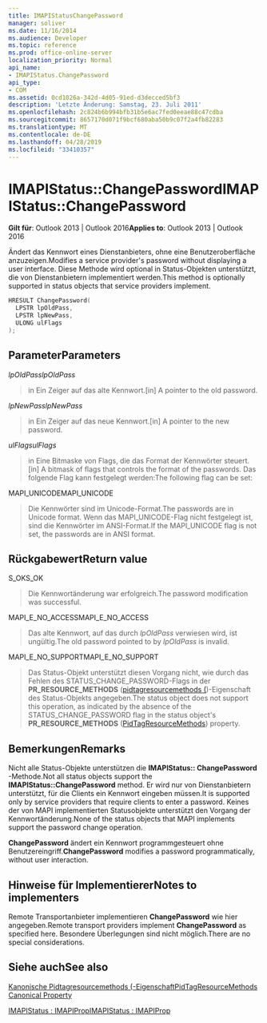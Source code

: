 ```yaml
---
title: IMAPIStatusChangePassword
manager: soliver
ms.date: 11/16/2014
ms.audience: Developer
ms.topic: reference
ms.prod: office-online-server
localization_priority: Normal
api_name:
- IMAPIStatus.ChangePassword
api_type:
- COM
ms.assetid: 0cd1026a-342d-4d05-91ed-d3decced5bf3
description: 'Letzte Änderung: Samstag, 23. Juli 2011'
ms.openlocfilehash: 2c824b6b994bfb31b5e6ac7fed0eeae88c47cdba
ms.sourcegitcommit: 8657170d071f9bcf680aba50b9c07f2a4fb82283
ms.translationtype: MT
ms.contentlocale: de-DE
ms.lasthandoff: 04/28/2019
ms.locfileid: "33410357"
---
```

# <a name="imapistatuschangepassword"></a><span data-ttu-id="a4227-103">IMAPIStatus::ChangePassword</span><span class="sxs-lookup"><span data-stu-id="a4227-103">IMAPIStatus::ChangePassword</span></span>

  
  
<span data-ttu-id="a4227-104">**Gilt für**: Outlook 2013 | Outlook 2016</span><span class="sxs-lookup"><span data-stu-id="a4227-104">**Applies to**: Outlook 2013 | Outlook 2016</span></span> 
  
<span data-ttu-id="a4227-105">Ändert das Kennwort eines Dienstanbieters, ohne eine Benutzeroberfläche anzuzeigen.</span><span class="sxs-lookup"><span data-stu-id="a4227-105">Modifies a service provider's password without displaying a user interface.</span></span> <span data-ttu-id="a4227-106">Diese Methode wird optional in Status-Objekten unterstützt, die von Dienstanbietern implementiert werden.</span><span class="sxs-lookup"><span data-stu-id="a4227-106">This method is optionally supported in status objects that service providers implement.</span></span>
  
```cpp
HRESULT ChangePassword(
  LPSTR lpOldPass,
  LPSTR lpNewPass,
  ULONG ulFlags
);
```

## <a name="parameters"></a><span data-ttu-id="a4227-107">Parameter</span><span class="sxs-lookup"><span data-stu-id="a4227-107">Parameters</span></span>

 <span data-ttu-id="a4227-108">_lpOldPass_</span><span class="sxs-lookup"><span data-stu-id="a4227-108">_lpOldPass_</span></span>
  
> <span data-ttu-id="a4227-109">in Ein Zeiger auf das alte Kennwort.</span><span class="sxs-lookup"><span data-stu-id="a4227-109">[in] A pointer to the old password.</span></span>
    
 <span data-ttu-id="a4227-110">_lpNewPass_</span><span class="sxs-lookup"><span data-stu-id="a4227-110">_lpNewPass_</span></span>
  
> <span data-ttu-id="a4227-111">in Ein Zeiger auf das neue Kennwort.</span><span class="sxs-lookup"><span data-stu-id="a4227-111">[in] A pointer to the new password.</span></span>
    
 <span data-ttu-id="a4227-112">_ulFlags_</span><span class="sxs-lookup"><span data-stu-id="a4227-112">_ulFlags_</span></span>
  
> <span data-ttu-id="a4227-113">in Eine Bitmaske von Flags, die das Format der Kennwörter steuert.</span><span class="sxs-lookup"><span data-stu-id="a4227-113">[in] A bitmask of flags that controls the format of the passwords.</span></span> <span data-ttu-id="a4227-114">Das folgende Flag kann festgelegt werden:</span><span class="sxs-lookup"><span data-stu-id="a4227-114">The following flag can be set:</span></span>
    
<span data-ttu-id="a4227-115">MAPI_UNICODE</span><span class="sxs-lookup"><span data-stu-id="a4227-115">MAPI_UNICODE</span></span> 
  
> <span data-ttu-id="a4227-116">Die Kennwörter sind im Unicode-Format.</span><span class="sxs-lookup"><span data-stu-id="a4227-116">The passwords are in Unicode format.</span></span> <span data-ttu-id="a4227-117">Wenn das MAPI_UNICODE-Flag nicht festgelegt ist, sind die Kennwörter im ANSI-Format.</span><span class="sxs-lookup"><span data-stu-id="a4227-117">If the MAPI_UNICODE flag is not set, the passwords are in ANSI format.</span></span>
    
## <a name="return-value"></a><span data-ttu-id="a4227-118">Rückgabewert</span><span class="sxs-lookup"><span data-stu-id="a4227-118">Return value</span></span>

<span data-ttu-id="a4227-119">S_OK</span><span class="sxs-lookup"><span data-stu-id="a4227-119">S_OK</span></span> 
  
> <span data-ttu-id="a4227-120">Die Kennwortänderung war erfolgreich.</span><span class="sxs-lookup"><span data-stu-id="a4227-120">The password modification was successful.</span></span>
    
<span data-ttu-id="a4227-121">MAPI_E_NO_ACCESS</span><span class="sxs-lookup"><span data-stu-id="a4227-121">MAPI_E_NO_ACCESS</span></span> 
  
> <span data-ttu-id="a4227-122">Das alte Kennwort, auf das durch _lpOldPass_ verwiesen wird, ist ungültig.</span><span class="sxs-lookup"><span data-stu-id="a4227-122">The old password pointed to by  _lpOldPass_ is invalid.</span></span> 
    
<span data-ttu-id="a4227-123">MAPI_E_NO_SUPPORT</span><span class="sxs-lookup"><span data-stu-id="a4227-123">MAPI_E_NO_SUPPORT</span></span> 
  
> <span data-ttu-id="a4227-124">Das Status-Objekt unterstützt diesen Vorgang nicht, wie durch das Fehlen des STATUS_CHANGE_PASSWORD-Flags in der **PR_RESOURCE_METHODS** ([pidtagresourcemethods (](pidtagresourcemethods-canonical-property.md))-Eigenschaft des Status-Objekts angegeben.</span><span class="sxs-lookup"><span data-stu-id="a4227-124">The status object does not support this operation, as indicated by the absence of the STATUS_CHANGE_PASSWORD flag in the status object's **PR_RESOURCE_METHODS** ([PidTagResourceMethods](pidtagresourcemethods-canonical-property.md)) property.</span></span>
    
## <a name="remarks"></a><span data-ttu-id="a4227-125">Bemerkungen</span><span class="sxs-lookup"><span data-stu-id="a4227-125">Remarks</span></span>

<span data-ttu-id="a4227-126">Nicht alle Status-Objekte unterstützen die **IMAPIStatus:: ChangePassword** -Methode.</span><span class="sxs-lookup"><span data-stu-id="a4227-126">Not all status objects support the **IMAPIStatus::ChangePassword** method.</span></span> <span data-ttu-id="a4227-127">Er wird nur von Dienstanbietern unterstützt, für die Clients ein Kennwort eingeben müssen.</span><span class="sxs-lookup"><span data-stu-id="a4227-127">It is supported only by service providers that require clients to enter a password.</span></span> <span data-ttu-id="a4227-128">Keines der von MAPI implementierten Statusobjekte unterstützt den Vorgang der Kennwortänderung.</span><span class="sxs-lookup"><span data-stu-id="a4227-128">None of the status objects that MAPI implements support the password change operation.</span></span> 
  
 <span data-ttu-id="a4227-129">**ChangePassword** ändert ein Kennwort programmgesteuert ohne Benutzereingriff.</span><span class="sxs-lookup"><span data-stu-id="a4227-129">**ChangePassword** modifies a password programmatically, without user interaction.</span></span> 
  
## <a name="notes-to-implementers"></a><span data-ttu-id="a4227-130">Hinweise für Implementierer</span><span class="sxs-lookup"><span data-stu-id="a4227-130">Notes to implementers</span></span>

<span data-ttu-id="a4227-131">Remote Transportanbieter implementieren **ChangePassword** wie hier angegeben.</span><span class="sxs-lookup"><span data-stu-id="a4227-131">Remote transport providers implement **ChangePassword** as specified here.</span></span> <span data-ttu-id="a4227-132">Besondere Überlegungen sind nicht möglich.</span><span class="sxs-lookup"><span data-stu-id="a4227-132">There are no special considerations.</span></span> 
  
## <a name="see-also"></a><span data-ttu-id="a4227-133">Siehe auch</span><span class="sxs-lookup"><span data-stu-id="a4227-133">See also</span></span>



[<span data-ttu-id="a4227-134">Kanonische Pidtagresourcemethods (-Eigenschaft</span><span class="sxs-lookup"><span data-stu-id="a4227-134">PidTagResourceMethods Canonical Property</span></span>](pidtagresourcemethods-canonical-property.md)
  
[<span data-ttu-id="a4227-135">IMAPIStatus : IMAPIProp</span><span class="sxs-lookup"><span data-stu-id="a4227-135">IMAPIStatus : IMAPIProp</span></span>](imapistatusimapiprop.md)

